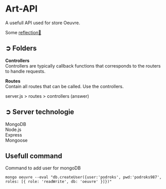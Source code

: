 # Art-API
A usefull API used for store Oeuvre.

Some [reflection🔗](./reflection.md)

## ➲ Folders
**Controllers**\
Controllers are typically callback functions that corresponds to the routers to handle requests.

**Routes**\
Contain all routes that can be called. Use the controllers.

server.js > routes > controllers (answer)

## ➲ Server technologie

MongoDB\
Node.js\
Express\
Mongoose

## Usefull command

Command to add user for mongoDB
```
mongo oeuvre --eval "db.createUser({user:'podroks', pwd:'podroks987', roles: [{ role: 'readWrite', db: 'oeuvre' }]})"
```
